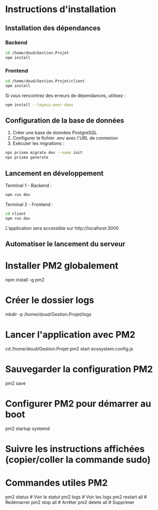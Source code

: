 # Instructions d'installation

## Installation des dépendances

### Backend
```bash
cd /home/doud/Gestion.Projet
npm install
```

### Frontend
```bash
cd /home/doud/Gestion.Projet/client
npm install
```

Si vous rencontrez des erreurs de dépendances, utilisez :
```bash
npm install --legacy-peer-deps
```

## Configuration de la base de données

1. Créer une base de données PostgreSQL
2. Configurer le fichier .env avec l'URL de connexion
3. Exécuter les migrations :
```bash
npx prisma migrate dev --name init
npx prisma generate
```

## Lancement en développement

Terminal 1 - Backend :
```bash
npm run dev
```

Terminal 2 - Frontend :
```bash
cd client
npm run dev
```

L'application sera accessible sur http://localhost:3000

## Automatiser le lancement du serveur
# Installer PM2 globalement
npm install -g pm2

# Créer le dossier logs
mkdir -p /home/doud/Gestion.Projet/logs

# Lancer l'application avec PM2
cd /home/doud/Gestion.Projet
pm2 start ecosystem.config.js

# Sauvegarder la configuration PM2
pm2 save

# Configurer PM2 pour démarrer au boot
pm2 startup systemd
# Suivre les instructions affichées (copier/coller la commande sudo)

# Commandes utiles PM2
pm2 status        # Voir le statut
pm2 logs          # Voir les logs
pm2 restart all   # Redémarrer
pm2 stop all      # Arrêter
pm2 delete all    # Supprimer

